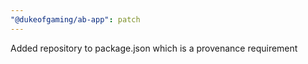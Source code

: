 ```yaml
---
"@dukeofgaming/ab-app": patch
---
```


Added repository to package.json which is a provenance requirement
